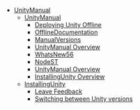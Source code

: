  - [UnityManual]()
	 - [UnityManual]()
		 - [Deploying Unity Offline](DeployingUnityOffline.md)
		 - [OfflineDocumentation](OfflineDocumentation.md)
		 - [ManualVersions](ManualVersions.md)
		 - [UnityManual Overview](UnityManual.md)
		 - [WhatsNew56](WhatsNew56.md)
		 - [NodeST](NodeST.md)
		 - [UnityManual Overview](UnityManual_1.md)
		 - [InstallingUnity Overview](InstallingUnity.md)
	 - [InstallingUnity]()
		 - [Leave Feedback](LeaveFeedback.md)
		 - [Switching between Unity versions](SwitchingDocumentationVersions.md)
